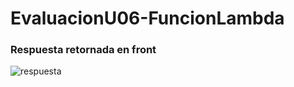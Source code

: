 # EvaluacionU06-FuncionLambda

### Respuesta retornada en front 
![respuesta](https://user-images.githubusercontent.com/67403486/212773836-c13fb7ef-e9cd-45e0-8594-3c10ec6de30a.png)
